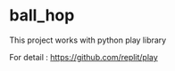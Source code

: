 # ball_hop

This project works with python play library

For detail : https://github.com/replit/play
